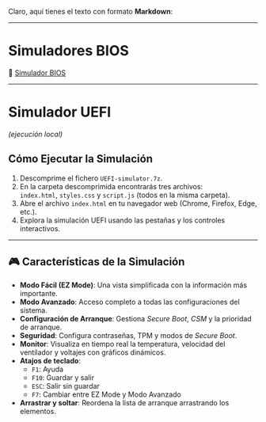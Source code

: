 Claro, aquí tienes el texto con formato **Markdown**:

---

# Simuladores BIOS

🔗 [Simulador BIOS](https://chat.z.ai/space/z0wng85666d1-art)

---

# Simulador UEFI  
*(ejecución local)*

## Cómo Ejecutar la Simulación

1. Descomprime el fichero `UEFI-simulator.7z`.
2. En la carpeta descomprimida encontrarás tres archivos:  
   `index.html`, `styles.css` y `script.js` (todos en la misma carpeta).
3. Abre el archivo `index.html` en tu navegador web (Chrome, Firefox, Edge, etc.).
4. Explora la simulación UEFI usando las pestañas y los controles interactivos.

---

## 🎮 Características de la Simulación

- **Modo Fácil (EZ Mode)**: Una vista simplificada con la información más importante.
- **Modo Avanzado**: Acceso completo a todas las configuraciones del sistema.
- **Configuración de Arranque**: Gestiona *Secure Boot*, *CSM* y la prioridad de arranque.
- **Seguridad**: Configura contraseñas, TPM y modos de *Secure Boot*.
- **Monitor**: Visualiza en tiempo real la temperatura, velocidad del ventilador y voltajes con gráficos dinámicos.
- **Atajos de teclado**:
  - `F1`: Ayuda  
  - `F10`: Guardar y salir  
  - `ESC`: Salir sin guardar  
  - `F7`: Cambiar entre EZ Mode y Modo Avanzado
- **Arrastrar y soltar**: Reordena la lista de arranque arrastrando los elementos.
